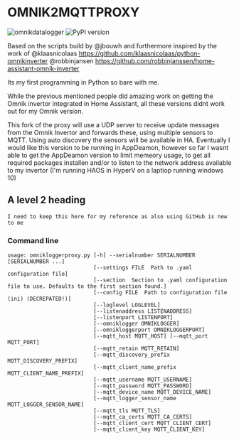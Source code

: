 # OMNIK2MQTTPROXY
![omnikdatalogger](https://github.com/jbouwh/omnikdatalogger/workflows/omnikdatalogger/badge.svg)
![PyPI version](https://badge.fury.io/py/omnikdataloggerproxy.svg) 

Based on the scripts build by @jbouwh and furthermore inspired by the work of 
@klaasnicolaas https://github.com/klaasnicolaas/python-omnikinverter
@robbinjansen https://github.com/robbinjanssen/home-assistant-omnik-inverter

Its my first programming in Python so bare with me.

While the previous mentioned people did amazing work on getting the Omnik invertor integrated in Home Assistant, all these versions didnt work out for my Omnik version.

This fork of the proxy will use a UDP server to receive update messages from the Omnik Invertor and forwards these, using multiple sensors to MQTT. Using auto discovery the sensors will be available in HA.
Eventually I would like this version to be running in AppDeamon, however so far I wasnt able to get the AppDeamon version to limit memeory usage, to get all required packages installen and/or to listen to the network address available to my invertor (I'm running HAOS in HyperV on a laptiop running windows 10)

## A level 2 heading
`I need to keep this here for my reference as also using GitHub is new to me`

### Command line
```
usage: omnikloggerproxy.py [-h] --serialnumber SERIALNUMBER [SERIALNUMBER ...]
                           [--settings FILE  Path to .yaml configuration file]
                           [--section  Section to .yaml configuration file to use. Defaults to the first section found.]
                           [--config FILE  Path to configuration file (ini) (DECREPATED!)]
                           [--loglevel LOGLEVEL]
                           [--listenaddress LISTENADDRESS]
                           [--listenport LISTENPORT]
                           [--omniklogger OMNIKLOGGER]
                           [--omnikloggerport OMNIKLOGGERPORT]
                           [--mqtt_host MQTT_HOST] [--mqtt_port MQTT_PORT]
                           [--mqtt_retain MQTT_RETAIN]
                           [--mqtt_discovery_prefix MQTT_DISCOVERY_PREFIX]
                           [--mqtt_client_name_prefix MQTT_CLIENT_NAME_PREFIX]
                           [--mqtt_username MQTT_USERNAME]
                           [--mqtt_password MQTT_PASSWORD]
                           [--mqtt_device_name MQTT_DEVICE_NAME]
                           [--mqtt_logger_sensor_name MQTT_LOGGER_SENSOR_NAME]
                           [--mqtt_tls MQTT_TLS]
                           [--mqtt_ca_certs MQTT_CA_CERTS]
                           [--mqtt_client_cert MQTT_CLIENT_CERT]
                           [--mqtt_client_key MQTT_CLIENT_KEY]
```


